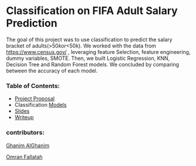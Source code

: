 # Classification on FIFA Adult Salary Prediction

The goal of this project was to use classification to predict the salary bracket of adults(>$50k or <$50k). We worked with the data from <https://www.census.gov/> , leveraging feature Selection, feature engineering, dummy variables, SMOTE. Then, we built  Logistic Regression, KNN, Decision Tree and Random Forest models. We concluded by comparing between the accuracy of each model.


### Table of Contents:

-   [Project Proposal](Proposal.ipynb)
-   Classification [Models](Adults_income.ipynb)
-   [Slides](Adult_Salary_Prediction.pdf)
-   [Writeup](Writeup.md)


### contributors:

[Ghanim AlGhanim](https://github.com/L9Sneaky)

[Omran Fallatah](https://github.com/omran302)
